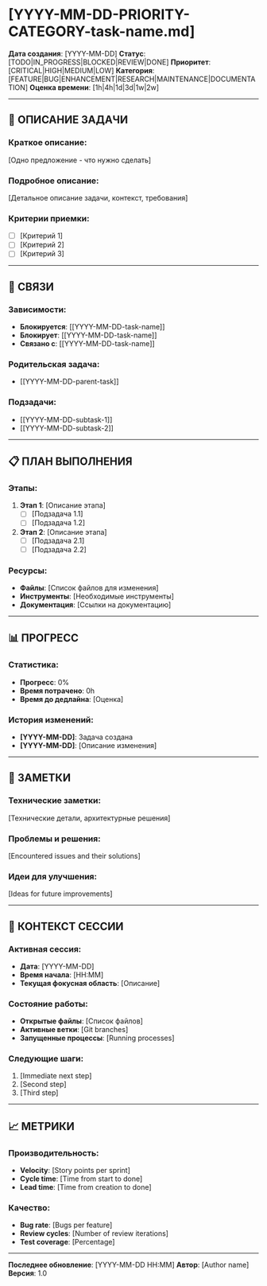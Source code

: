 # [YYYY-MM-DD-PRIORITY-CATEGORY-task-name.md]

**Дата создания**: [YYYY-MM-DD]
**Статус**: [TODO|IN_PROGRESS|BLOCKED|REVIEW|DONE]
**Приоритет**: [CRITICAL|HIGH|MEDIUM|LOW]
**Категория**: [FEATURE|BUG|ENHANCEMENT|RESEARCH|MAINTENANCE|DOCUMENTATION]
**Оценка времени**: [1h|4h|1d|3d|1w|2w]

---

## 🎯 ОПИСАНИЕ ЗАДАЧИ

### Краткое описание:
[Одно предложение - что нужно сделать]

### Подробное описание:
[Детальное описание задачи, контекст, требования]

### Критерии приемки:
- [ ] [Критерий 1]
- [ ] [Критерий 2]
- [ ] [Критерий 3]

---

## 🔗 СВЯЗИ

### Зависимости:
- **Блокируется**: [[YYYY-MM-DD-task-name]]
- **Блокирует**: [[YYYY-MM-DD-task-name]]
- **Связано с**: [[YYYY-MM-DD-task-name]]

### Родительская задача:
- [[YYYY-MM-DD-parent-task]]

### Подзадачи:
- [[YYYY-MM-DD-subtask-1]]
- [[YYYY-MM-DD-subtask-2]]

---

## 📋 ПЛАН ВЫПОЛНЕНИЯ

### Этапы:
1. **Этап 1**: [Описание этапа]
   - [ ] [Подзадача 1.1]
   - [ ] [Подзадача 1.2]

2. **Этап 2**: [Описание этапа]
   - [ ] [Подзадача 2.1]
   - [ ] [Подзадача 2.2]

### Ресурсы:
- **Файлы**: [Список файлов для изменения]
- **Инструменты**: [Необходимые инструменты]
- **Документация**: [Ссылки на документацию]

---

## 📊 ПРОГРЕСС

### Статистика:
- **Прогресс**: 0%
- **Время потрачено**: 0h
- **Время до дедлайна**: [Оценка]

### История изменений:
- **[YYYY-MM-DD]**: Задача создана
- **[YYYY-MM-DD]**: [Описание изменения]

---

## 💭 ЗАМЕТКИ

### Технические заметки:
[Технические детали, архитектурные решения]

### Проблемы и решения:
[Encountered issues and their solutions]

### Идеи для улучшения:
[Ideas for future improvements]

---

## 🔄 КОНТЕКСТ СЕССИИ

### Активная сессия:
- **Дата**: [YYYY-MM-DD]
- **Время начала**: [HH:MM]
- **Текущая фокусная область**: [Описание]

### Состояние работы:
- **Открытые файлы**: [Список файлов]
- **Активные ветки**: [Git branches]
- **Запущенные процессы**: [Running processes]

### Следующие шаги:
1. [Immediate next step]
2. [Second step]
3. [Third step]

---

## 📈 МЕТРИКИ

### Производительность:
- **Velocity**: [Story points per sprint]
- **Cycle time**: [Time from start to done]
- **Lead time**: [Time from creation to done]

### Качество:
- **Bug rate**: [Bugs per feature]
- **Review cycles**: [Number of review iterations]
- **Test coverage**: [Percentage]

---

**Последнее обновление**: [YYYY-MM-DD HH:MM]
**Автор**: [Author name]
**Версия**: 1.0